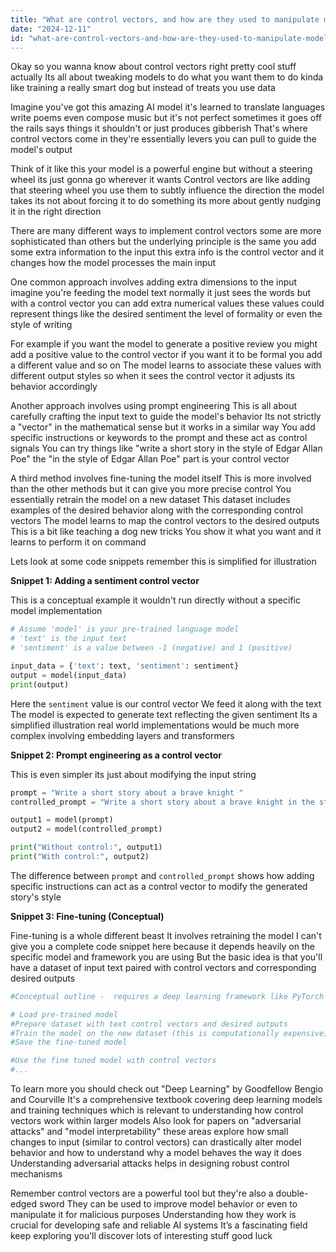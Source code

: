 ```yaml
---
title: "What are control vectors, and how are they used to manipulate model behavior?"
date: "2024-12-11"
id: "what-are-control-vectors-and-how-are-they-used-to-manipulate-model-behavior"
---
```


Okay so you wanna know about control vectors right  pretty cool stuff actually  Its all about tweaking models to do what you want them to do  kinda like training a really smart dog but instead of treats you use data  

Imagine you've got this amazing AI model  it's learned to translate languages write poems even compose music  but it's not perfect  sometimes it goes off the rails  says things it shouldn't or just produces gibberish  That's where control vectors come in  they're essentially levers you can pull to guide the model's output

Think of it like this  your model is a powerful engine  but without a steering wheel its just gonna go wherever it wants  Control vectors are like adding that steering wheel  you use them to subtly influence the direction the model takes  its not about forcing it to do something its more about gently nudging it in the right direction

There are many different ways to implement control vectors  some are more sophisticated than others  but the underlying principle is the same  you add some extra information to the input  this extra info is the control vector  and it changes how the model processes the main input

One common approach involves adding extra dimensions to the input  imagine you're feeding the model text  normally it just sees the words  but with a control vector you can add extra numerical values  these values could represent things like the desired sentiment  the level of formality or even the style of writing

For example if you want the model to generate a positive review  you might add a positive value to the control vector  if you want it to be formal you add a different value and so on  The model learns to associate these values with different output styles  so when it sees the control vector it adjusts its behavior accordingly

Another approach involves using prompt engineering  This is all about carefully crafting the input text to guide the model's behavior  Its not strictly a "vector" in the mathematical sense  but it works in a similar way  You add specific instructions or keywords to the prompt  and these act as control signals  You can try things like "write a short story in the style of Edgar Allan Poe"  the "in the style of Edgar Allan Poe" part is your control vector

A third method involves fine-tuning the model itself  This is more involved than the other methods  but it can give you more precise control  You essentially retrain the model on a new dataset  This dataset includes examples of the desired behavior along with the corresponding control vectors  The model learns to map the control vectors to the desired outputs  This is a bit like teaching a dog new tricks  You show it what you want and it learns to perform it on command


Lets look at some code snippets  remember this is simplified for illustration


**Snippet 1: Adding a sentiment control vector**

This is a conceptual example  it wouldn't run directly without a specific model implementation

```python
# Assume 'model' is your pre-trained language model
# 'text' is the input text
# 'sentiment' is a value between -1 (negative) and 1 (positive)

input_data = {'text': text, 'sentiment': sentiment}
output = model(input_data)
print(output)
```

Here the `sentiment` value is our control vector  We feed it along with the text  The model is expected to generate text reflecting the given sentiment  Its a simplified illustration  real world implementations would be much more complex involving embedding layers and transformers


**Snippet 2: Prompt engineering as a control vector**

This is even simpler  its just about modifying the input string

```python
prompt = "Write a short story about a brave knight "
controlled_prompt = "Write a short story about a brave knight in the style of Tolkien"

output1 = model(prompt)
output2 = model(controlled_prompt)

print("Without control:", output1)
print("With control:", output2)
```

The difference between `prompt` and `controlled_prompt` shows how adding specific instructions can act as a control vector to modify the generated story's style


**Snippet 3: Fine-tuning (Conceptual)**

Fine-tuning is a whole different beast  It involves retraining the model  I can't give you a complete code snippet here  because it depends heavily on the specific model and framework you are using   But the basic idea is that you'll have a dataset of input text paired with control vectors and corresponding desired outputs

```python
#Conceptual outline -  requires a deep learning framework like PyTorch or TensorFlow

# Load pre-trained model
#Prepare dataset with text control vectors and desired outputs
#Train the model on the new dataset (this is computationally expensive)
#Save the fine-tuned model

#Use the fine tuned model with control vectors
#...
```


To learn more you should check out  "Deep Learning" by Goodfellow Bengio and Courville  It's a comprehensive textbook covering deep learning models and training techniques which is relevant to understanding how control vectors work within larger models  Also look for papers on "adversarial attacks" and "model interpretability"  these areas explore how small changes to input (similar to control vectors) can drastically alter model behavior and  how to understand why a model behaves the way it does  Understanding adversarial attacks helps in designing robust control mechanisms


Remember control vectors are a powerful tool  but they're also a double-edged sword  They can be used to improve model behavior or even to manipulate it for malicious purposes  Understanding how they work is crucial for developing safe and reliable AI systems  It’s a fascinating field  keep exploring  you'll discover lots of interesting stuff  good luck
